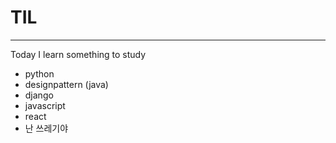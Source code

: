 # TIL

---

Today I learn something to study

- python
- designpattern (java)
- django
- javascript
- react
- 난 쓰레기야
